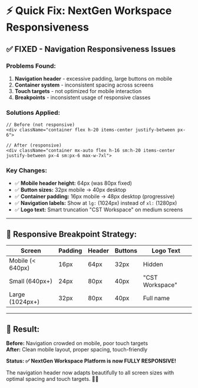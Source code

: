 # ⚡ Quick Fix: NextGen Workspace Responsiveness

## ✅ **FIXED - Navigation Responsiveness Issues**

### **Problems Found:**

1. **Navigation header** - excessive padding, large buttons on mobile
2. **Container system** - inconsistent spacing across screens
3. **Touch targets** - not optimized for mobile interaction
4. **Breakpoints** - inconsistent usage of responsive classes

### **Solutions Applied:**

```tsx
// Before (not responsive)
<div className="container flex h-20 items-center justify-between px-6">

// After (responsive)
<div className="container mx-auto flex h-16 sm:h-20 items-center justify-between px-4 sm:px-6 max-w-7xl">
```

### **Key Changes:**

- ✅ **Mobile header height:** 64px (was 80px fixed)
- ✅ **Button sizes:** 32px mobile → 40px desktop
- ✅ **Container padding:** 16px mobile → 48px desktop (progressive)
- ✅ **Navigation labels:** Show at `lg:` (1024px) instead of `xl:` (1280px)
- ✅ **Logo text:** Smart truncation "CST Workspace" on medium screens

---

## 📱 **Responsive Breakpoint Strategy:**

| Screen           | Padding | Header | Buttons | Logo Text       |
| ---------------- | ------- | ------ | ------- | --------------- |
| Mobile (< 640px) | 16px    | 64px   | 32px    | Hidden          |
| Small (640px+)   | 24px    | 80px   | 40px    | "CST Workspace" |
| Large (1024px+)  | 32px    | 80px   | 40px    | Full name       |

---

## 🎯 **Result:**

**Before:** Navigation crowded on mobile, poor touch targets  
**After:** Clean mobile layout, proper spacing, touch-friendly

**Status: ✅ NextGen Workspace Platform is now FULLY RESPONSIVE!**

The navigation header now adapts beautifully to all screen sizes with optimal spacing and touch targets. 📱✨
